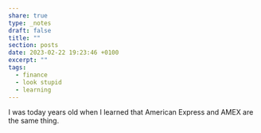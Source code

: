 ```yaml
---
share: true
type: _notes
draft: false
title: ""
section: posts
date: 2023-02-22 19:23:46 +0100
excerpt: ""
tags:
  - finance
  - look stupid
  - learning
---
```


I was today years old when I learned that American Express and AMEX are the same thing.